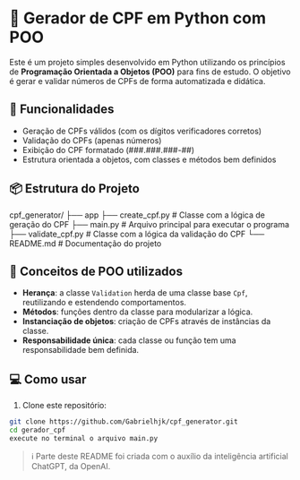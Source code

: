 # 🧾 Gerador de CPF em Python com POO

Este é um projeto simples desenvolvido em Python utilizando os princípios de **Programação Orientada a Objetos (POO)** para fins de estudo. 
O objetivo é gerar e validar números de CPFs de forma automatizada e didática.

## 🚀 Funcionalidades

- Geração de CPFs válidos (com os dígitos verificadores corretos)
- Validação do CPFs (apenas números)
- Exibição do CPF formatado (###.###.###-##)
- Estrutura orientada a objetos, com classes e métodos bem definidos

## 📦 Estrutura do Projeto

cpf_generator/
    ├── app
        ├── create_cpf.py # Classe com a lógica de geração do CPF
        ├── main.py # Arquivo principal para executar o programa
        ├── validate_cpf.py # Classe com a lógica da validação do CPF
    └── README.md # Documentação do projeto

## 🧠 Conceitos de POO utilizados

- **Herança**: a classe `Validation` herda de uma classe base `Cpf`, reutilizando e estendendo comportamentos.
- **Métodos**: funções dentro da classe para modularizar a lógica.
- **Instanciação de objetos**: criação de CPFs através de instâncias da classe.
- **Responsabilidade única**: cada classe ou função tem uma responsabilidade bem definida.

## 💻 Como usar

1. Clone este repositório:

```bash
git clone https://github.com/Gabrielhjk/cpf_generator.git
cd gerador_cpf
execute no terminal o arquivo main.py
````

> ℹ️ Parte deste README foi criada com o auxílio da inteligência artificial ChatGPT, da OpenAI.
